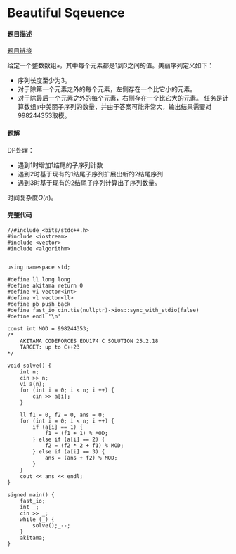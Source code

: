 Beautiful Sqeuence
========

#### 题目描述

<a href = "https://codeforces.com/contest/2069/problem/C">题目链接</a>

给定一个整数数组`a`，其中每个元素都是1到3之间的值。美丽序列定义如下：
- 序列长度至少为3。
- 对于除第一个元素之外的每个元素，左侧存在一个比它小的元素。
- 对于除最后一个元素之外的每个元素，右侧存在一个比它大的元素。
任务是计算数组`a`中美丽子序列的数量，并由于答案可能非常大，输出结果需要对998244353取模。

#### 题解

DP处理：
- 遇到1时增加1结尾的子序列计数
- 遇到2时基于现有的1结尾子序列扩展出新的2结尾序列
- 遇到3时基于现有的2结尾子序列计算出子序列数量。

时间复杂度$O(n)$。

#### 完整代码

```cpp{.line-numbers}
//#include <bits/stdc++.h>
#include <iostream>
#include <vector>
#include <algorithm>


using namespace std;

#define ll long long
#define akitama return 0
#define vi vector<int>
#define vl vector<ll>
#define pb push_back
#define fast_io cin.tie(nullptr)->ios::sync_with_stdio(false)
#define endl '\n'

const int MOD = 998244353;
/*
    AKITAMA CODEFORCES EDU174 C SOLUTION 25.2.18 
    TARGET: up to C++23 
*/

void solve() {
    int n;
    cin >> n;
    vi a(n);
    for (int i = 0; i < n; i ++) {
        cin >> a[i];
    }
    
    ll f1 = 0, f2 = 0, ans = 0;
    for (int i = 0; i < n; i ++) {
        if (a[i] == 1) {
            f1 = (f1 + 1) % MOD;
        } else if (a[i] == 2) {
            f2 = (f2 * 2 + f1) % MOD;
        } else if (a[i] == 3) {
            ans = (ans + f2) % MOD;
        }
    }
    cout << ans << endl;
}

signed main() {
    fast_io;
    int _;
    cin >> _;
    while (_) {
        solve();_--;
    }
    akitama;
}

```
